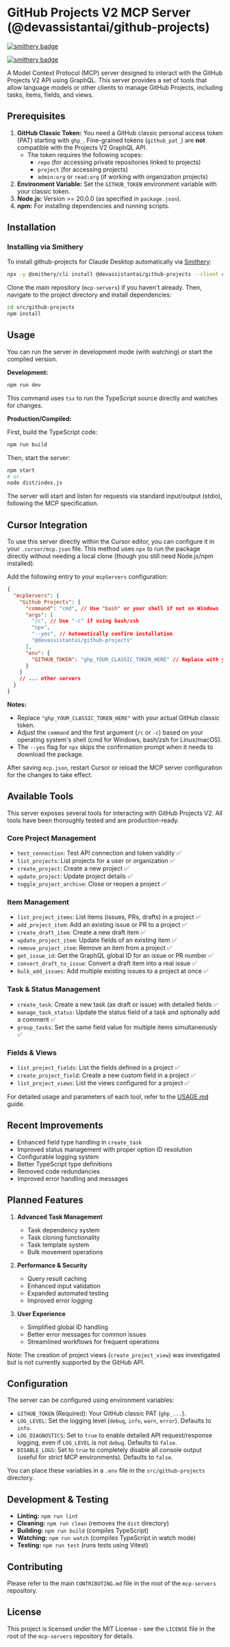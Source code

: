 # GitHub Projects V2 MCP Server (@devassistantai/github-projects)
[![smithery badge](https://smithery.ai/badge/@devassistantai/github-projects)](https://smithery.ai/server/@devassistantai/github-projects)

[![smithery badge](https://smithery.ai/badge/@devassistantai/github-projects)](https://smithery.ai/server/@devassistantai/github-projects)


A Model Context Protocol (MCP) server designed to interact with the GitHub Projects V2 API using GraphQL. This server provides a set of tools that allow language models or other clients to manage GitHub Projects, including tasks, items, fields, and views.

## Prerequisites

1.  **GitHub Classic Token:** You need a GitHub classic personal access token (PAT) starting with `ghp_`. Fine-grained tokens (`github_pat_`) are **not** compatible with the Projects V2 GraphQL API.
    *   The token requires the following scopes:
        *   `repo` (for accessing private repositories linked to projects)
        *   `project` (for accessing projects)
        *   `admin:org` or `read:org` (if working with organization projects)
2.  **Environment Variable:** Set the `GITHUB_TOKEN` environment variable with your classic token.
3.  **Node.js:** Version >= 20.0.0 (as specified in `package.json`).
4.  **npm:** For installing dependencies and running scripts.

## Installation

### Installing via Smithery

To install github-projects for Claude Desktop automatically via [Smithery](https://smithery.ai/server/@devassistantai/github-projects):

```bash
npx -y @smithery/cli install @devassistantai/github-projects --client claude
```

Clone the main repository (`mcp-servers`) if you haven't already. Then, navigate to the project directory and install dependencies:

```bash
cd src/github-projects
npm install
```

## Usage

You can run the server in development mode (with watching) or start the compiled version.

**Development:**

```bash
npm run dev
```

This command uses `tsx` to run the TypeScript source directly and watches for changes.

**Production/Compiled:**

First, build the TypeScript code:

```bash
npm run build
```

Then, start the server:

```bash
npm start
# or
node dist/index.js
```

The server will start and listen for requests via standard input/output (stdio), following the MCP specification.

## Cursor Integration

To use this server directly within the Cursor editor, you can configure it in your `.cursor/mcp.json` file. This method uses `npx` to run the package directly without needing a local clone (though you still need Node.js/npm installed).

Add the following entry to your `mcpServers` configuration:

```json
{
  "mcpServers": {
    "Github Projects": {
      "command": "cmd", // Use "bash" or your shell if not on Windows
      "args": [
        "/c", // Use "-c" if using bash/zsh
        "npx",
        "--yes", // Automatically confirm installation
        "@devassistantai/github-projects"
      ],
      "env": {
        "GITHUB_TOKEN": "ghp_YOUR_CLASSIC_TOKEN_HERE" // Replace with your actual token
      }
    }
    // ... other servers
  }
}
```

**Notes:**
*   Replace `"ghp_YOUR_CLASSIC_TOKEN_HERE"` with your actual GitHub classic token.
*   Adjust the `command` and the first argument (`/c` or `-c`) based on your operating system's shell (cmd for Windows, bash/zsh for Linux/macOS).
*   The `--yes` flag for `npx` skips the confirmation prompt when it needs to download the package.

After saving `mcp.json`, restart Cursor or reload the MCP server configuration for the changes to take effect.

## Available Tools

This server exposes several tools for interacting with GitHub Projects V2. All tools have been thoroughly tested and are production-ready.

### Core Project Management
*   `test_connection`: Test API connection and token validity ✅
*   `list_projects`: List projects for a user or organization ✅
*   `create_project`: Create a new project ✅
*   `update_project`: Update project details ✅
*   `toggle_project_archive`: Close or reopen a project ✅

### Item Management
*   `list_project_items`: List items (issues, PRs, drafts) in a project ✅
*   `add_project_item`: Add an existing issue or PR to a project ✅
*   `create_draft_item`: Create a new draft item ✅
*   `update_project_item`: Update fields of an existing item ✅
*   `remove_project_item`: Remove an item from a project ✅
*   `get_issue_id`: Get the GraphQL global ID for an issue or PR number ✅
*   `convert_draft_to_issue`: Convert a draft item into a real issue ✅
*   `bulk_add_issues`: Add multiple existing issues to a project at once ✅

### Task & Status Management
*   `create_task`: Create a new task (as draft or issue) with detailed fields ✅
*   `manage_task_status`: Update the status field of a task and optionally add a comment ✅
*   `group_tasks`: Set the same field value for multiple items simultaneously ✅

### Fields & Views
*   `list_project_fields`: List the fields defined in a project ✅
*   `create_project_field`: Create a new custom field in a project ✅
*   `list_project_views`: List the views configured for a project ✅

For detailed usage and parameters of each tool, refer to the [USAGE.md](USAGE.md) guide.

## Recent Improvements

*   Enhanced field type handling in `create_task`
*   Improved status management with proper option ID resolution
*   Configurable logging system
*   Better TypeScript type definitions
*   Removed code redundancies
*   Improved error handling and messages

## Planned Features

1. **Advanced Task Management**
   * Task dependency system
   * Task cloning functionality
   * Task template system
   * Bulk movement operations

2. **Performance & Security**
   * Query result caching
   * Enhanced input validation
   * Expanded automated testing
   * Improved error logging

3. **User Experience**
   * Simplified global ID handling
   * Better error messages for common issues
   * Streamlined workflows for frequent operations

Note: The creation of project views (`create_project_view`) was investigated but is not currently supported by the GitHub API.

## Configuration

The server can be configured using environment variables:

*   `GITHUB_TOKEN` (Required): Your GitHub classic PAT (`ghp_...`).
*   `LOG_LEVEL`: Set the logging level (`debug`, `info`, `warn`, `error`). Defaults to `info`.
*   `LOG_DIAGNOSTICS`: Set to `true` to enable detailed API request/response logging, even if `LOG_LEVEL` is not `debug`. Defaults to `false`.
*   `DISABLE_LOGS`: Set to `true` to completely disable all console output (useful for strict MCP environments). Defaults to `false`.

You can place these variables in a `.env` file in the `src/github-projects` directory.

## Development & Testing

*   **Linting:** `npm run lint`
*   **Cleaning:** `npm run clean` (removes the `dist` directory)
*   **Building:** `npm run build` (compiles TypeScript)
*   **Watching:** `npm run watch` (compiles TypeScript in watch mode)
*   **Testing:** `npm run test` (runs tests using Vitest)

## Contributing

Please refer to the main `CONTRIBUTING.md` file in the root of the `mcp-servers` repository.

## License

This project is licensed under the MIT License - see the `LICENSE` file in the root of the `mcp-servers` repository for details.
